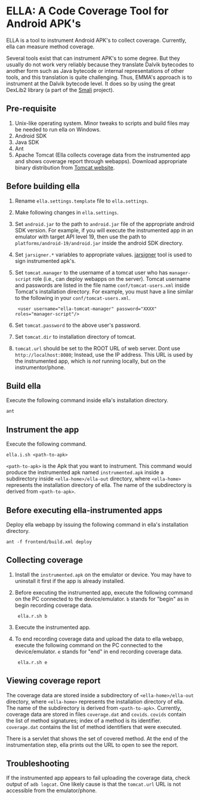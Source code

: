 ELLA: A Code Coverage Tool for Android APK's 
====

ELLA is a tool to instrument Android APK's to collect
coverage. Currently, ella can measure method coverage.

Several tools exist that can instrument APK's to some
degree. But they usually do not work very reliably because they
translate Dalvik bytecodes to another form such as Java bytecode or
internal representations of other tools, and this translation is quite
challenging.  Thus, EMMA's approach is to instrument at the Dalvik
bytecode level. It does so by using the great DexLib2 library (a part
of the [Smali](https://github.com/JesusFreke/smali) project).

## Pre-requisite
1. Unix-like operating system. Minor tweaks to scripts and build files may be needed to run ella on Windows.
2. Android SDK
3. Java SDK
4. Ant
5. Apache Tomcat (Ella collects coverage data from the instrumented app and shows coverage report
through webapps). Download appropriate binary distribution from [Tomcat website](http://tomcat.apache.org/download-70.cgi).

## Before building ella
1. Rename `ella.settings.template` file to `ella.settings`.
2. Make following changes in `ella.settings`. 
  1. Set `android.jar` to the path to `android.jar` file of the appropriate
android SDK version. For example, if you will execute the instrumented app in an emulator
with target API level 19, then use the path to `platforms/android-19/android.jar` inside the android SDK directory.
  2. Set `jarsigner.*` variables to appropriate values. [jarsigner](http://docs.oracle.com/javase/6/docs/technotes/tools/windows/jarsigner.html) tool is used to sign instrumented apk's.
  3. Set `tomcat.manager` to the username of a tomcat user who has `manager-script` role (i.e., can deploy webapps on the server). Tomcat username and passwords are listed in the file name `conf/tomcat-users.xml` inside Tomcat's installation directory.  For example, you must have a line similar to the following in your `conf/tomcat-users.xml`.

          <user username="ella-tomcat-manager" password="XXXX" roles="manager-script"/>

  4. Set `tomcat.password` to the above user's password. 
  5. Set `tomcat.dir` to installation directory of tomcat. 
  4. `tomcat.url` should be set to the ROOT URL of web server. Dont use `http://localhost:8080`; Instead, use the IP address. This URL is used by the instrumented app, which is *not* running locally, but on the instrumentor/phone.

## Build ella
Execute the following command inside ella's installation directory.
```
ant 
```

## Instrument the app
Execute the following command.
```
ella.i.sh <path-to-apk>
```

`<path-to-apk>` is the Apk that you want to instrument. This command would produce the instrumented apk named `instrumented.apk` inside a subdirectory inside `<ella-home>/ella-out` directory, where `<ella-home>` represents the installation directory of ella. The name of the subdirectory is derived from `<path-to-apk>`.

## Before executing ella-instrumented apps
Deploy ella webapp by issuing the following command in ella's installation directory.
```
ant -f frontend/build.xml deploy
```

## Collecting coverage
1. Install the `instrumented.apk` on the emulator or device. You may have to uninstall it first if the app is already installed.
2. Before executing the instrumented app, execute the following command on the PC connected to the device/emulator. `b` stands for "begin" as in begin recording coverage data.

        ella.r.sh b

3. Execute the instrumented app. 
4. To end recording coverage data and upload the data to ella webapp, execute the following command on the PC connected to the device/emulator. `e` stands for "end" in end recording coverage data.

        ella.r.sh e


## Viewing coverage report

The coverage data are stored inside a subdirectory of `<ella-home>/ella-out` directory, where `<ella-home>` represents the installation directory of ella. The name of the subdirectory is derived from `<path-to-apk>`. Currently, coverage data are stored in files `coverage.dat` and `covids`. `covids` contain the list of method signatures; index of a method is its identifier. `coverage.dat` contains the list of method identifiers that were executed.

There is a servlet that shows the set of covered method. At the end of the instrumentation step, ella prints out the URL to open to see the report.

## Troubleshooting

If the instrumented app appears to fail uploading the coverage data, check output of `adb logcat`. One likely cause is that the `tomcat.url` URL is not accessible from the emulator/phone.